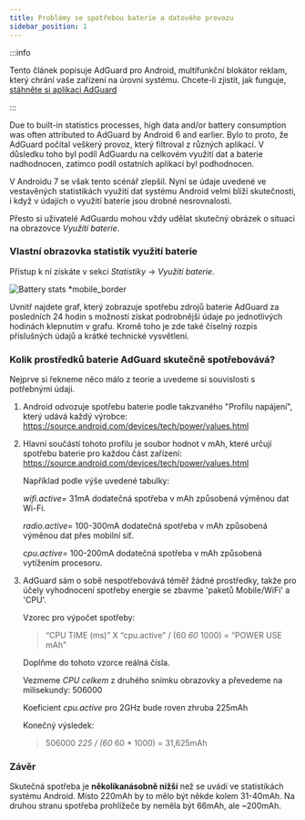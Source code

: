 ```yaml
---
title: Problémy se spotřebou baterie a datového provozu
sidebar_position: 1
---
```


:::info

Tento článek popisuje AdGuard pro Android, multifunkční blokátor reklam, který chrání vaše zařízení na úrovni systému. Chcete-li zjistit, jak funguje, [stáhněte si aplikaci AdGuard](https://agrd.io/download-kb-adblock)

:::

Due to built-in statistics processes, high data and/or battery consumption was often attributed to AdGuard by Android 6 and earlier. Bylo to proto, že AdGuard počítal veškerý provoz, který filtroval z různých aplikací. V důsledku toho byl podíl AdGuardu na celkovém využití dat a baterie nadhodnocen, zatímco podíl ostatních aplikací byl podhodnocen.

V Androidu 7 se však tento scénář zlepšil. Nyní se údaje uvedené ve vestavěných statistikách využití dat systému Android velmi blíží skutečnosti, i když v údajích o využití baterie jsou drobné nesrovnalosti.

Přesto si uživatelé AdGuardu mohou vždy udělat skutečný obrázek o situaci na obrazovce *Využití baterie*.

### Vlastní obrazovka statistik využití baterie

Přístup k ní získáte v sekci *Statistiky* → *Využití baterie*.

![Battery stats *mobile_border](https://cdn.adtidy.org/content/articles/battery/1.png)

Uvnitř najdete graf, který zobrazuje spotřebu zdrojů baterie AdGuard za posledních 24 hodin s možností získat podrobnější údaje po jednotlivých hodinách klepnutím v grafu. Kromě toho je zde také číselný rozpis příslušných údajů a krátké technické vysvětlení.

### Kolik prostředků baterie AdGuard skutečně spotřebovává?

Nejprve si řekneme něco málo z teorie a uvedeme si souvislosti s potřebnými údaji.

1. Android odvozuje spotřebu baterie podle takzvaného "Profilu napájení", který udává každý výrobce: <https://source.android.com/devices/tech/power/values.html>

1. Hlavní součástí tohoto profilu je soubor hodnot v mAh, které určují spotřebu baterie pro každou část zařízení: <https://source.android.com/devices/tech/power/values.html>

    Například podle výše uvedené tabulky:

    *wifi.active=* 31mA dodatečná spotřeba v mAh způsobená výměnou dat Wi-Fi.

    *radio.active=* 100-300mA dodatečná spotřeba v mAh způsobená výměnou dat přes mobilní síť.

    *cpu.active=* 100-200mA dodatečná spotřeba v mAh způsobená vytížením procesoru.

1. AdGuard sám o sobě nespotřebovává téměř žádné prostředky, takže pro účely vyhodnocení spotřeby energie se zbavme 'paketů Mobile/WiFi' a 'CPU'.

    Vzorec pro výpočet spotřeby:

    > “CPU TIME (ms)” X “cpu.active” / (60 *60* 1000) = “POWER USE mAh”

    Doplňme do tohoto vzorce reálná čísla.

    Vezmeme *CPU celkem* z druhého snímku obrazovky a převedeme na milisekundy: 506000

    Koeficient *cpu.active* pro 2GHz bude roven zhruba 225mAh

    Konečný výsledek:

    > 506000 *225 / (60* 60 * 1000) = 31,625mAh

### Závěr

Skutečná spotřeba je **několikanásobně nižší** než se uvádí ve statistikách systému Android. Místo 220mAh by to mělo být někde kolem 31-40mAh. Na druhou stranu spotřeba prohlížeče by neměla být 66mAh, ale ~200mAh.
